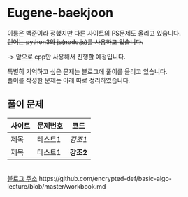 # Eugene-baekjoon
이름은 백준이라 정했지만 다른 사이트의 PS문제도 올리고 있습니다.<br/>
~~언어는 python3와 js(node.js)를 사용하고 있습니다.~~

-> 앞으로 cpp만 사용해서 진행할 예정입니다.

특별히 기억하고 싶은 문제는 블로그에 풀이를 올리고 있습니다.<br/>
풀이를 작성한 문제는 아래 따로 정리하였습니다.
<br/>

## 풀이 문제
|사이트|문제번호|코드|
|----------|--------|------------------------------|
|제목|테스트1|*강조1*|
|제목|테스트1|**강조2**|

<br/>
<a href="https://doobudubu.tistory.com/category/%EC%95%8C%EA%B3%A0%EB%A6%AC%EC%A6%98">블로그 주소</a>
https://github.com/encrypted-def/basic-algo-lecture/blob/master/workbook.md
